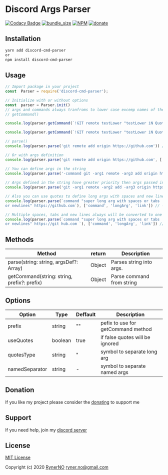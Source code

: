   

# Discord Args Parser
[![Codacy Badge](https://img.shields.io/codacy/grade/f21a6e132aa14835b2dd080b60c46bf9.svg?style=for-the-badge)](https://www.codacy.com/manual/ryner.no/discord-cmd-parser?utm_source=github.com&amp;utm_medium=referral&amp;utm_content=RynerNO/discord-cmd-parser&amp;utm_campaign=Badge_Grade) [![bundle_size](https://img.shields.io/bundlephobia/min/discord-cmd-parser?style=for-the-badge)](https://bundlephobia.com/result?p=discord-cmd-parser) [![NPM](https://img.shields.io/npm/l/discord-cmd-parser?style=for-the-badge)](https://github.com/RynerNO/discord-cmd-parser/blob/master/LICENSE) [![donate](https://img.shields.io/badge/donate-Buy%20me%20a%20beer-FF5E5B?style=for-the-badge)](https://www.donationalerts.com/r/rynerno)

## Installation

```sh
yarn add discord-cmd-parser
or
npm install discord-cmd-parser

```

## Usage
```js
// Import package in your project
const  Parser = require('discord-cmd-parser');

// Initialize with or without options
const  parser = Parser.init()
// args and commands always tranfroms to lower case excemp names of the args and args in quotes  
// getCommand()

console.log(parser.getCommand(`!GIT remote testLower "testLower iN Quotes" -namedNotInLower test`)) // ---> { command: 'git', parseArgs: function()}

console.log(parser.getCommand(`!GIT remote testLower "testLower iN Quotes" -namedNotInLower test`).parseArgs()) // ---> {command: 'git', args: {_: ['remote', 'testlower', 'testLower iN Quotes'], namedNotInLower: 'test'}

// parse()
console.log(parser.parse('git remote add origin https://github.com')) // ---> {_:['git', 'remote', 'add', 'origin', 'https://github.com']}

// Or with args definition
console.log(parser.parse('git remote add origin https://github.com', ['command', 'arg1', 'arg2', 'arg3'])) // ---> {_:['https://github.com'], command: 'git', arg1: 'remote', arg2: 'add', arg3: 'origin'}

// You can define args in the string
console.log(parser.parse('-command git -arg1 remote -arg3 add origin https://github.com')) // ---> {_:['https://github.com'], command: 'git', arg1: 'remote', arg2: 'add', arg3: 'origin'}
  
// Args defined in the string have greater priority then args passed in array
console.log(parser.parse('git -arg1 remote -arg2 add -arg3 origin https://github.com -command replaced'), ['command']) // ---> {_:['git', 'https://github.com'], command: 'replaced', arg1: 'remote', arg2: 'add', arg3: 'origin'}

// Also you can use quotes to define long args with spaces and new lines
console.log(parser.parse(`command "super long arg with spaces or tabs
or newlines" https://github.com`), ['command', 'longArg', 'link']) // ---> {_:[], command: 'command', longarg: 'super long arg with spaces or tabs or newlines', link: 'https://github.com'}

// Multiple spaces, tabs and new lines always will be converted to one space
console.log(parser.parse(`command "super long arg with spaces or tabs
or newlines" https://git hub.com `), ['command', 'longArg', 'link']) // ---> {_:['hub.com'], command: 'command', longArg: 'super long arg with spaces or tabs or newlines', link: 'https://git'}
```
## Methods

| Method | return | Description |
| ------ | ------ | ----------- |
| parse(string: string, argsDef?: Array<string>) | Object | Parses string into args.|
| getCommand(string: string, prefix?: prefix) | Object | Parse command from string|

## Options

| Option | Type | Deffault | Description |
| -------| ------ | ------ | ----------- | 
| prefix | string | "" | pefix to use for getCommand method |
| useQuotes | boolean | true | if false quotes will be ignored | 
| quotesType| string | "|symbol to separate long arg |
|namedSeparator| string | - | symbol to separate named args |

## Donation

If you like my project please consider the [donating](https://www.donationalerts.com/r/rynerno) to support me

## Support

If you need help, join my [discord server](https://discord.gg/75NmVJa)

## License

[MIT License](https://github.com/RynerNO/discord-cmd-parser/blob/master/LICENSE)

Copyright (c) 2020 [RynerNO](https://github.com/RynerNO) <ryner.no@gmail.com>